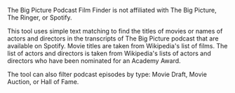 The Big Picture Podcast Film Finder is not affiliated with The Big Picture, The Ringer, or Spotify. 

This tool uses simple text matching to find the titles of movies or names of actors and directors in the transcripts of The Big Picture podcast that are available on 
Spotify. Movie titles are taken from Wikipedia's list of films. The list of actors and directors is taken from Wikipedia's lists of actors and directors who have been 
nominated for an Academy Award.

The tool can also filter podcast episodes by type: Movie Draft, Movie Auction, or Hall of Fame.
